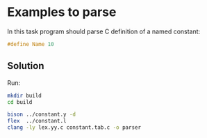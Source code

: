 # Examples to parse
In this task program should parse C definition of a named constant:

```C
#define Name 10
```

## Solution
Run:
```bash
mkdir build
cd build

bison ../constant.y -d 
flex  ../constant.l
clang -ly lex.yy.c constant.tab.c -o parser
```